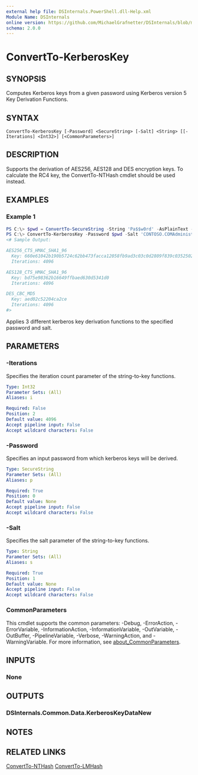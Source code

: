 ```yaml
---
external help file: DSInternals.PowerShell.dll-Help.xml
Module Name: DSInternals
online version: https://github.com/MichaelGrafnetter/DSInternals/blob/master/Documentation/PowerShell/ConvertTo-KerberosKey.md
schema: 2.0.0
---
```


# ConvertTo-KerberosKey

## SYNOPSIS
Computes Kerberos keys from a given password using Kerberos version 5 Key Derivation Functions.

## SYNTAX

```
ConvertTo-KerberosKey [-Password] <SecureString> [-Salt] <String> [[-Iterations] <Int32>] [<CommonParameters>]
```

## DESCRIPTION
Supports the derivation of AES256, AES128 and DES encryption keys. To calculate the RC4 key, the ConvertTo-NTHash cmdlet should be used instead.

## EXAMPLES

### Example 1
```powershell
PS C:\> $pwd = ConvertTo-SecureString -String 'Pa$$w0rd' -AsPlainText -Force
PS C:\> ConvertTo-KerberosKey -Password $pwd -Salt 'CONTOSO.COMAdministrator'
<# Sample Output:

AES256_CTS_HMAC_SHA1_96
  Key: 660e61042b190b5724c62bb473facca12058fb9ad3c03c0d2809f839c0352502
  Iterations: 4096

AES128_CTS_HMAC_SHA1_96
  Key: bd75e98362b16649ffbaed630d5341d0
  Iterations: 4096

DES_CBC_MD5
  Key: aed02c52204ca2ce
  Iterations: 4096
#>
```

Applies 3 different kerberos key derivation functions to the specified password and salt.

## PARAMETERS

### -Iterations
Specifies the iteration count parameter of the string-to-key functions.

```yaml
Type: Int32
Parameter Sets: (All)
Aliases: i

Required: False
Position: 2
Default value: 4096
Accept pipeline input: False
Accept wildcard characters: False
```

### -Password
Specifies an input password from which kerberos keys will be derived.

```yaml
Type: SecureString
Parameter Sets: (All)
Aliases: p

Required: True
Position: 0
Default value: None
Accept pipeline input: False
Accept wildcard characters: False
```

### -Salt
Specifies the salt parameter of the string-to-key functions.

```yaml
Type: String
Parameter Sets: (All)
Aliases: s

Required: True
Position: 1
Default value: None
Accept pipeline input: False
Accept wildcard characters: False
```

### CommonParameters
This cmdlet supports the common parameters: -Debug, -ErrorAction, -ErrorVariable, -InformationAction, -InformationVariable, -OutVariable, -OutBuffer, -PipelineVariable, -Verbose, -WarningAction, and -WarningVariable. For more information, see [about_CommonParameters](http://go.microsoft.com/fwlink/?LinkID=113216).

## INPUTS

### None

## OUTPUTS

### DSInternals.Common.Data.KerberosKeyDataNew

## NOTES

## RELATED LINKS

[ConvertTo-NTHash](ConvertTo-NTHash.md)
[ConvertTo-LMHash](ConvertTo-LMHash.md)